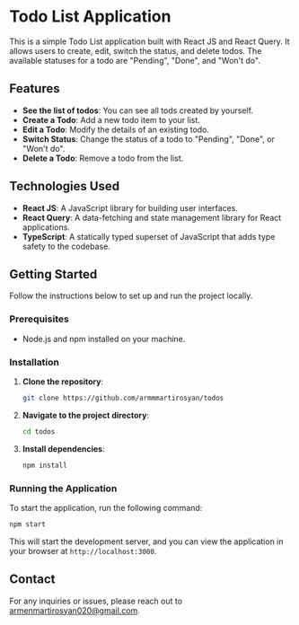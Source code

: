 # Todo List Application

This is a simple Todo List application built with React JS and React Query. It allows users to create, edit, switch the status, and delete todos. The available statuses for a todo are "Pending", "Done", and "Won't do".

## Features

- **See the list of todos**: You can see all tods created by yourself.
- **Create a Todo**: Add a new todo item to your list.
- **Edit a Todo**: Modify the details of an existing todo.
- **Switch Status**: Change the status of a todo to "Pending", "Done", or "Won't do".
- **Delete a Todo**: Remove a todo from the list.

## Technologies Used

- **React JS**: A JavaScript library for building user interfaces.
- **React Query**: A data-fetching and state management library for React applications.
- **TypeScript**: A statically typed superset of JavaScript that adds type safety to the codebase.

## Getting Started

Follow the instructions below to set up and run the project locally.

### Prerequisites

- Node.js and npm installed on your machine.

### Installation

1. **Clone the repository**:
   ```bash
   git clone https://github.com/armmmartirosyan/todos
   ```
2. **Navigate to the project directory**:
   ```bash
   cd todos
   ```
3. **Install dependencies**:
   ```bash
   npm install
   ```

### Running the Application

To start the application, run the following command:

```bash
npm start
```

This will start the development server, and you can view the application in your browser at `http://localhost:3000`.

## Contact

For any inquiries or issues, please reach out to [armenmartirosyan020@gmail.com](mailto:armenmartirosyan020@gmail.com).
